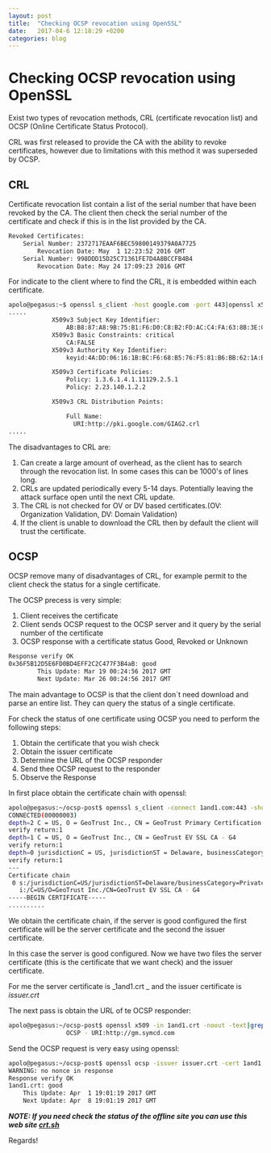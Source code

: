 ```yaml
---
layout: post
title:  "Checking OCSP revocation using OpenSSL"
date:   2017-04-6 12:18:29 +0200
categories: blog
---
```

# Checking OCSP revocation using OpenSSL

Exist two types of revocation methods, CRL (certificate revocation list) and OCSP (Online Certificate Status Protocol).

CRL was first released to provide the CA with the ability to revoke certificates, however due to limitations with this method it was superseded by OCSP.

## CRL
Certificate revocation list contain a list of the serial number that have been revoked by the CA. The client then check the serial number of the certificate and check if this is in the list provided by the CA.

```bash
Revoked Certificates:
    Serial Number: 2372717EAAF6BEC59800149379A0A7725
        Revocation Date: May  1 12:23:52 2016 GMT
    Serial Number: 998DDD15D25C71361FE7D4A8BCCFB4B4
        Revocation Date: May 24 17:09:23 2016 GMT
```
For indicate to the client where to find the CRL, it is embedded within each certificate.

```bash
apolo@pegasus:~$ openssl s_client -host google.com -port 443|openssl x509 -text
.....
            X509v3 Subject Key Identifier: 
                AB:B8:87:A8:9B:75:B1:F6:D0:C8:B2:FD:AC:C4:FA:63:8B:3E:C2:CC
            X509v3 Basic Constraints: critical
                CA:FALSE
            X509v3 Authority Key Identifier: 
                keyid:4A:DD:06:16:1B:BC:F6:68:B5:76:F5:81:B6:BB:62:1A:BA:5A:81:2F

            X509v3 Certificate Policies: 
                Policy: 1.3.6.1.4.1.11129.2.5.1
                Policy: 2.23.140.1.2.2

            X509v3 CRL Distribution Points: 

                Full Name:
                  URI:http://pki.google.com/GIAG2.crl
.....
```
The disadvantages to CRL are:
  1. Can create a large amount of overhead, as the client has to search through the revocation list. In some cases this can be 1000's of lines long.
  2. CRLs are updated periodically every 5-14 days. Potentially leaving the attack surface open until the next CRL update.
  3. The CRL is not checked for OV or DV based certificates.(OV: Organization Validation, DV: Domain Validation)  
  4. If the client is unable to download the CRL then by default the client will trust the certificate. 

## OCSP

OCSP remove many of disadvantages of CRL, for example permit to the client check the status for a single certificate.

The OCSP precess is very simple:

1. Client receives the certificate
2. Client sends OCSP request to the OCSP server and it query by the serial number of the certificate
3. OCSP response with a certificate status Good, Revoked or Unknown

```bash
Response verify OK
0x36F5B12D5E6FD0BD4EFF2C2C477F3B4aB: good
        This Update: Mar 19 00:24:56 2017 GMT
        Next Update: Mar 26 00:24:56 2017 GMT
```

The main advantage to OCSP is that the client don\`t need download and parse an entire list. They can query the status of a single certificate.

For check the status of one certificate using OCSP you need to perform the following steps:
1. Obtain the certificate that you wish check
2. Obtain the issuer certificate
3. Determine the URL of the OCSP responder
4. Send thee OCSP request to the responder
5. Observe the Response

In first place obtain the certificate chain with openssl:
```bash
apolo@pegasus:~/ocsp-post$ openssl s_client -connect 1and1.com:443 -showcerts
CONNECTED(00000003)
depth=2 C = US, O = GeoTrust Inc., CN = GeoTrust Primary Certification Authority
verify return:1
depth=1 C = US, O = GeoTrust Inc., CN = GeoTrust EV SSL CA - G4
verify return:1
depth=0 jurisdictionC = US, jurisdictionST = Delaware, businessCategory = Private Organization, serialNumber = 3658311, C = US, ST = Pennsylvania, L = Chesterbrook, O = 1&1 Internet Inc., CN = www.1and1.com
verify return:1
---
Certificate chain
 0 s:/jurisdictionC=US/jurisdictionST=Delaware/businessCategory=Private Organization/serialNumber=3658311/C=US/ST=Pennsylvania/L=Chesterbrook/O=1&1 Internet Inc./CN=www.1and1.com
   i:/C=US/O=GeoTrust Inc./CN=GeoTrust EV SSL CA - G4
-----BEGIN CERTIFICATE-----
..........
```
We obtain the certificate chain, if the server is good configured the first certificate will be the server certificate and the second the issuer certificate.

In this case the server is good configured. Now we have two files the server certificate (this is the certificate that we want check) and the issuer certificate.

For me the server certificate is _1and1.crt _ and the issuer certificate is _issuer.crt_

The next pass is obtain the URL of te OCSP responder:

```bash
apolo@pegasus:~/ocsp-post$ openssl x509 -in 1and1.crt -noout -text|grep OCSP
                OCSP - URI:http://gm.symcd.com
```

Send the OCSP request is very easy using openssl:

```bash
apolo@pegasus:~/ocsp-post$ openssl ocsp -issuer issuer.crt -cert 1and1.crt -url http://gm.symcd.com -CAfile issuer.crt 
WARNING: no nonce in response
Response verify OK
1and1.crt: good
	This Update: Apr  1 19:01:19 2017 GMT
	Next Update: Apr  8 19:01:19 2017 GMT
```
***NOTE: If you need check the status of the offline site you can use this web site [crt.sh](https://crt.sh/)***

Regards!


